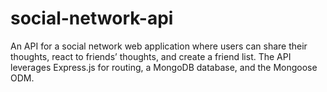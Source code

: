 # social-network-api
An API for a social network web application where users can share their thoughts, react to friends’ thoughts, and create a friend list. The API leverages Express.js for routing, a MongoDB database, and the Mongoose ODM.
